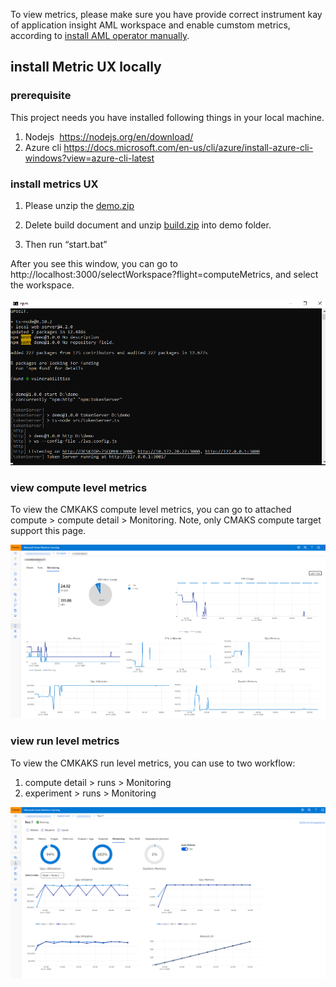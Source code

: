 To view metrics, please make sure you have provide correct instrument kay of application insight AML workspace and enable cumstom metrics, according to [install AML operator manually](https://github.com/Azure/CMK8s-Sample/blob/master/docs/2.%20install%20AML%20operator%20manually.markdown).

## install Metric UX locally

### prerequisite
This project needs you have installed following things in your local machine.
1. Nodejs  https://nodejs.org/en/download/
2. Azure cli https://docs.microsoft.com/en-us/cli/azure/install-azure-cli-windows?view=azure-cli-latest

### install metrics UX

1. Please unzip the [demo.zip](files\demo.zip)

2. Delete build document and unzip [build.zip](files\build.zip) into demo folder.

3. Then run “start.bat”

After you see this window, you can go to http://localhost:3000/selectWorkspace?flight=computeMetrics, and select the workspace.

![localui](pics\5.1localui.png)

### view compute level metrics

To view the CMKAKS compute level metrics, you can go to attached compute > compute detail > Monitoring. Note, only CMAKS compute target support this page.

![compute level metrics](pics\5.2computemetrics.png)

### view run level metrics

To view the CMKAKS run level metrics, you can use to two workflow:
1. compute detail > runs > Monitoring
2. experiment > runs > Monitoring

![run level metrics](pics\5.3runmetrics.png)


